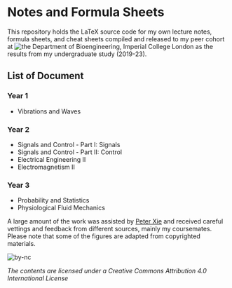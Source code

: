 # Notes and Formula Sheets
This repository holds the LaTeX source code for my own lecture notes, formula sheets, and cheat sheets compiled and released to my peer cohort at ![the Department of Bioengineering, Imperial College London](https://www.imperial.ac.uk/bioengineering) as the results from my undergraduate study (2019-23).

## List of Document
### Year 1
  - Vibrations and Waves
### Year 2
  - Signals and Control - Part I: Signals
  - Signals and Control - Part II: Control
  - Electrical Engineering II
  - Electromagnetism II
### Year 3
  - Probability and Statistics
  - Physiological Fluid Mechanics

A large amount of the work was assisted by [Peter Xie](mailto:peter.xie19@imperial.ac.uk) and received careful vettings and feedback from different sources, mainly my coursemates. Please note that some of the figures are adapted from copyrighted materials.

![by-nc](https://binghuan.li/_include/imgs/by-nc.svg)

_The contents are licensed under a Creative Commons Attribution 4.0 International License_ 
